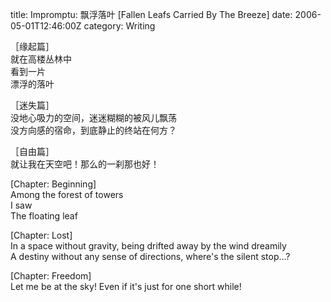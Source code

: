 title: Impromptu: 飘浮落叶 [Fallen Leafs Carried By The Breeze]
date: 2006-05-01T12:46:00Z
category: Writing

［缘起篇］  
就在高楼丛林中  
看到一片  
漂浮的落叶  

［迷失篇］  
没地心吸力的空间，迷迷糊糊的被风儿飘荡  
没方向感的宿命，到底静止的终站在何方？  

［自由篇］  
就让我在天空吧！那么的一刹那也好！  

[Chapter: Beginning]  
Among the forest of towers  
I saw  
The floating leaf  

[Chapter: Lost]  
In a space without gravity, being drifted away by the wind dreamily  
A destiny without any sense of directions, where's the silent stop…?  

[Chapter: Freedom]  
Let me be at the sky! Even if it's just for one short while!  
